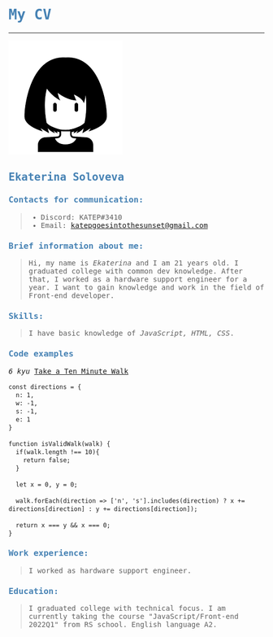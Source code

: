 <font face = "monospace">

# <font color = "SteelBlue"> My CV </font>
***
![profile](profile.png)
## <font color = "SteelBlue"> Ekaterina Soloveva </font>

### <font color = "SteelBlue"> Contacts for communication: </font>
> * Discord: KATEP#3410
> * Email: katepgoesintothesunset@gmail.com

### <font color = "SteelBlue"> Brief information about me: </font>
> Hi, my name is *Ekaterina* and I am 21 years old. I graduated college with common dev knowledge. After that, I worked as a hardware support engineer for a year. I want to gain knowledge and work in the field of Front-end developer.

### <font color = "SteelBlue"> Skills: </font>
> I have basic knowledge of *JavaScript, HTML, CSS*.

### <font color = "SteelBlue"> Code examples </font>
 *6 kyu* [Take a Ten Minute Walk](https://www.codewars.com/kata/54da539698b8a2ad76000228)

``` 
const directions = {
  n: 1,
  w: -1,
  s: -1,
  e: 1
}

function isValidWalk(walk) {
  if(walk.length !== 10){
    return false;
  }
  
  let x = 0, y = 0;
  
  walk.forEach(direction => ['n', 's'].includes(direction) ? x += directions[direction] : y += directions[direction]);
  
  return x === y && x === 0;
}
```

### <font color = "SteelBlue"> Work experience: </font>
> I worked as hardware support engineer.

### <font color = "SteelBlue"> Education: </font>
> I graduated college with technical focus. I am currently taking the course "JavaScript/Front-end 2022Q1" from RS school. English language A2.
